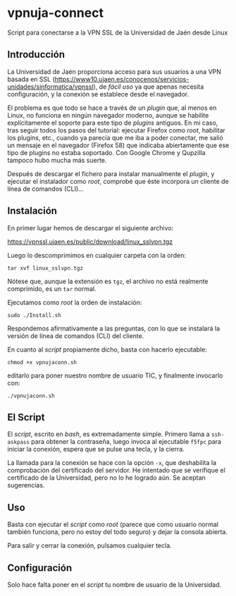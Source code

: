 # vpnuja-connect
Script para conectarse a la VPN SSL de la Universidad de Jaén desde Linux


## Introducción

La Universidad de Jaén proporciona acceso para sus usuarios a una VPN basada en
SSL (https://www10.ujaen.es/conocenos/servicios-unidades/sinformatica/vpnssl),
de _fácil uso_ ya que apenas necesita configuración, y la conexión se establece
desde el navegador.

El problema es que todo se hace a través de un _plugin_ que, al menos en Linux,
no funciona en ningún navegador moderno, aunque se habilite explícitamente el
soporte para este tipo de _plugins_ antiguos. En mi caso, tras seguir todos los
pasos del tutorial: ejecutar Firefox como _root_, habilitar los plugins, etc.,
cuando ya parecía que me iba a poder conectar, me salió un mensaje en el
navegador (Firefox 58) que indicaba abiertamente que ese tipo de plugins no
estaba soportado. Con Google Chrome y Qupzilla tampoco hubo mucha más suerte.

Después de descargar el fichero para instalar manualmente el _plugin_, y
ejecutar el instalador como _root_, comprobé que éste incorpora un cliente de
línea de comandos (CLI)...


## Instalación

En primer lugar hemos de descargar el siguiente archivo:

https://vpnssl.ujaen.es/public/download/linux_sslvpn.tgz

Luego lo descomprimimos en cualquier carpeta con la orden:

    tar xvf linux_sslvpn.tgz

Nótese que, aunque la extensión es `tgz`, el archivo no está realmente
comprimido, es un `tar` normal.

Ejecutamos como _root_ la orden de instalación:

    sudo ./Install.sh

Respondemos afirmativamente a las preguntas, con lo que se instalará la versión
de línea de comandos (CLI) del cliente.

En cuanto al _script_ propiamente dicho, basta con hacerlo ejecutable:

    chmod +x vpnujaconn.sh

editarlo para poner nuestro nombre de usuario TIC, y finalmente invocarlo con:

    ./vpnujaconn.sh

## El Script

El _script_, escrito en _bash_, es extremadamente simple. Primero llama a
`ssh-askpass` para obtener la contraseña, luego invoca al ejecutable `f5fpc`
para iniciar la conexión, espera que se pulse una tecla, y la cierra.

La llamada para la conexión se hace con la opción `-x`, que deshabilita la
comprobación del certificado del servidor. He intentado que se verifique el
certificado de la Universidad, pero no lo he logrado aún. Se aceptan
sugerencias.

## Uso

Basta con ejecutar el _script_ como _root_ (parece que como usuario normal también
funciona, pero no estoy del todo seguro) y dejar la consola abierta.

Para salir y cerrar la conexión, pulsamos cualquier tecla.


## Configuración

Solo hace falta poner en el _script_ tu nombre de usuario de la Universidad.    

